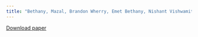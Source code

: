 ```yaml
---
title: "Bethany, Mazal, Brandon Wherry, Emet Bethany, Nishant Vishwamitra, and Peyman Najafirad. Deciphering Textual Authenticity: A Generalized Strategy through the Lens of Large Language Semantics for Detecting Human vs. Machine-Generated Text. arXiv preprint arXiv:2401.09407 (2024)."
---
```



[Download paper](https://arxiv.org/pdf/2401.09407)
